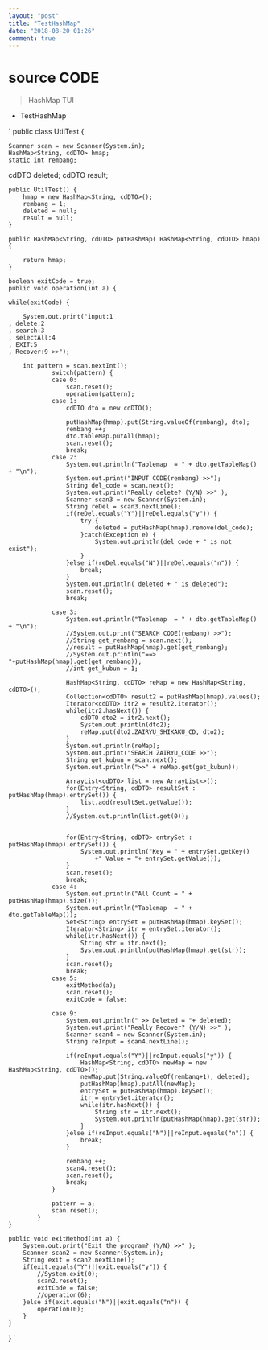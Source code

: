 ```yaml
---
layout: "post"
title: "TestHashMap"
date: "2018-08-20 01:26"
comment: true
---
```


# source CODE
 > HashMap TUI

* TestHashMap

`
public class UtilTest {

	Scanner scan = new Scanner(System.in);
	HashMap<String, cdDTO> hmap;
	static int rembang;
  cdDTO deleted;
	cdDTO result;

	public UtilTest() {
		hmap = new HashMap<String, cdDTO>();
		rembang = 1;
		deleted = null;
		result = null;
	}

	public HashMap<String, cdDTO> putHashMap( HashMap<String, cdDTO> hmap){

		return hmap;
	}

	boolean exitCode = true;
	public void operation(int a) {

	while(exitCode) {

		System.out.print("input:1
    , delete:2
    , search:3
    , selectAll:4
    , EXIT:5
    , Recover:9 >>");

		int pattern = scan.nextInt();
				switch(pattern) {
				case 0:
					scan.reset();
					operation(pattern);
				case 1:
					cdDTO dto = new cdDTO();

					putHashMap(hmap).put(String.valueOf(rembang), dto);
					rembang ++;
					dto.tableMap.putAll(hmap);
					scan.reset();
					break;
				case 2:
					System.out.println("Tablemap  = " + dto.getTableMap() + "\n");
					System.out.print("INPUT CODE(rembang) >>");
					String del_code = scan.next();
					System.out.print("Really delete? (Y/N) >>" );
					Scanner scan3 = new Scanner(System.in);
					String reDel = scan3.nextLine();
					if(reDel.equals("Y")||reDel.equals("y")) {
						try {
							deleted = putHashMap(hmap).remove(del_code);
						}catch(Exception e) {
							System.out.println(del_code + " is not exist");
						}
					}else if(reDel.equals("N")||reDel.equals("n")) {
						break;
					}
					System.out.println( deleted + " is deleted");
					scan.reset();
					break;

				case 3:
					System.out.println("Tablemap  = " + dto.getTableMap() + "\n");
					//System.out.print("SEARCH CODE(rembang) >>");
					//String get_rembang = scan.next();
					//result = putHashMap(hmap).get(get_rembang);
					//System.out.println("==> "+putHashMap(hmap).get(get_rembang));
					//int get_kubun = 1;

					HashMap<String, cdDTO> reMap = new HashMap<String, cdDTO>();
					Collection<cdDTO> result2 = putHashMap(hmap).values();
					Iterator<cdDTO> itr2 = result2.iterator();
					while(itr2.hasNext()) {
						cdDTO dto2 = itr2.next();
						System.out.println(dto2);
						reMap.put(dto2.ZAIRYU_SHIKAKU_CD, dto2);
					}
					System.out.println(reMap);
					System.out.print("SEARCH ZAIRYU_CODE >>");
					String get_kubun = scan.next();
					System.out.println(">>" + reMap.get(get_kubun));

					ArrayList<cdDTO> list = new ArrayList<>();
					for(Entry<String, cdDTO> resultSet : putHashMap(hmap).entrySet()) {
						list.add(resultSet.getValue());
					}
					//System.out.println(list.get(0));


					for(Entry<String, cdDTO> entrySet : putHashMap(hmap).entrySet()) {
						System.out.println("Key = " + entrySet.getKey()
                            +" Value = "+ entrySet.getValue());
					}
					scan.reset();
					break;
				case 4:
					System.out.println("All Count = " + putHashMap(hmap).size());
					System.out.println("Tablemap  = " + dto.getTableMap());
					Set<String> entrySet = putHashMap(hmap).keySet();
					Iterator<String> itr = entrySet.iterator();
					while(itr.hasNext()) {
						String str = itr.next();
						System.out.println(putHashMap(hmap).get(str));
					}
					scan.reset();
					break;
				case 5:
					exitMethod(a);
					scan.reset();
					exitCode = false;

				case 9:
					System.out.println(" >> Deleted = "+ deleted);
					System.out.print("Really Recover? (Y/N) >>" );
					Scanner scan4 = new Scanner(System.in);
					String reInput = scan4.nextLine();

					if(reInput.equals("Y")||reInput.equals("y")) {
						HashMap<String, cdDTO> newMap = new HashMap<String, cdDTO>();
						newMap.put(String.valueOf(rembang+1), deleted);
						putHashMap(hmap).putAll(newMap);
						entrySet = putHashMap(hmap).keySet();
						itr = entrySet.iterator();
						while(itr.hasNext()) {
							String str = itr.next();
							System.out.println(putHashMap(hmap).get(str));
						}
					}else if(reInput.equals("N")||reInput.equals("n")) {
						break;
					}

					rembang ++;
					scan4.reset();
					scan.reset();
					break;
				}

				pattern = a;
				scan.reset();
			}
	}

	public void exitMethod(int a) {
		System.out.print("Exit the program? (Y/N) >>" );
		Scanner scan2 = new Scanner(System.in);
		String exit = scan2.nextLine();
		if(exit.equals("Y")||exit.equals("y")) {
			//System.exit(0);
			scan2.reset();
			exitCode = false;
			//operation(6);
		}else if(exit.equals("N")||exit.equals("n")) {
			operation(0);
		}
	}

}
`
